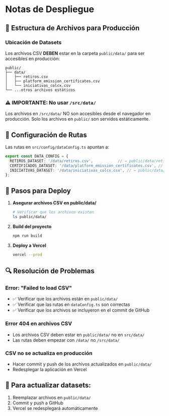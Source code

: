 # Notas de Despliegue

## 📁 Estructura de Archivos para Producción

### Ubicación de Datasets
Los archivos CSV **DEBEN** estar en la carpeta `public/data/` para ser accesibles en producción:

```
public/
├── data/
│   ├── retiros.csv
│   ├── platform_emission_certificates.csv
│   └── iniciativas_colcx.csv
└── ...otros archivos estáticos
```

### ⚠️ IMPORTANTE: No usar `/src/data/`
Los archivos en `/src/data/` NO son accesibles desde el navegador en producción. Solo los archivos en `public/` son servidos estáticamente.

## 🔧 Configuración de Rutas

Las rutas en `src/config/dataConfig.ts` apuntan a:
```typescript
export const DATA_CONFIG = {
  RETIROS_DATASET: '/data/retiros.csv',           // → public/data/retiros.csv
  CERTIFICADOS_DATASET: '/data/platform_emission_certificates.csv', // → public/data/platform_emission_certificates.csv
  INICIATIVAS_DATASET: '/data/iniciativas_colcx.csv', // → public/data/iniciativas_colcx.csv
};
```

## 🚀 Pasos para Deploy

1. **Asegurar archivos CSV en public/data/**
   ```bash
   # Verificar que los archivos existen
   ls public/data/
   ```

2. **Build del proyecto**
   ```bash
   npm run build
   ```

3. **Deploy a Vercel**
   ```bash
   vercel --prod
   ```

## 🔍 Resolución de Problemas

### Error: "Failed to load CSV"
- ✅ Verificar que los archivos están en `public/data/`
- ✅ Verificar que las rutas en `dataConfig.ts` son correctas
- ✅ Verificar que los archivos se incluyeron en el commit de GitHub

### Error 404 en archivos CSV
- Los archivos CSV deben estar en `public/data/` no en `src/data/`
- Las rutas deben empezar con `/data/` no `/src/data/`

### CSV no se actualiza en producción
- Hacer commit y push de los archivos actualizados en `public/data/`
- Redesplegar la aplicación en Vercel

## 📝 Para actualizar datasets:

1. Reemplazar archivos en `public/data/`
2. Commit y push a GitHub
3. Vercel se redesplegará automáticamente